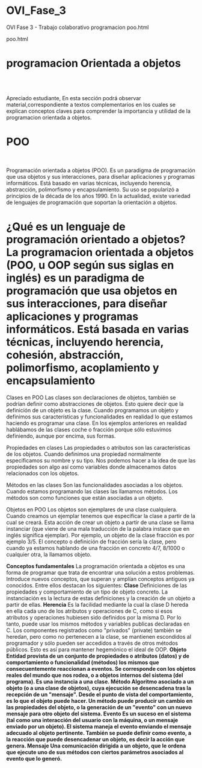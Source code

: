 # OVI_Fase_3
OVI Fase 3 - Trabajo colaborativo
programacion poo.html 
<!DOCTYPE html>
<html> poo.html

<head>
<title> </title>
</head>
<body>

<h1>programacion Orientada a objetos</h1>
<br>
<br>




<p>Apreciado estudiante, En esta sección podrá observar material,correspondiente a textos complementarios en los cuales se explican conceptos claves para comprender la importancia y utilidad de la programacion orientada a objetos.

 </p> 


<h1>POO</h1
<br>
<br>


<p> 
Programación orientada a objetos (POO). Es un paradigma de programación que usa objetos y sus interacciones, para diseñar aplicaciones y programas informáticos. Está basado en varias técnicas, incluyendo herencia, abstracción, polimorfismo y encapsulamiento. Su uso se popularizó a principios de la década de los años 1990. En la actualidad, existe variedad de lenguajes de programación que soportan la orientación a objetos.

<h1>¿Qué es un lenguaje de programación orientado a objetos?
La programacion orientada a objetos (POO, u OOP según sus siglas en inglés) es un paradigma de programación que usa objetos en sus interacciones, para diseñar aplicaciones y programas informáticos. Está basada en varias técnicas, incluyendo herencia, cohesión, abstracción, polimorfismo, acoplamiento y encapsulamiento</h1>



Clases en POO
Las clases son declaraciones de objetos, también se podrían definir como abstracciones de objetos. Esto quiere decir que la definición de un objeto es la clase. Cuando programamos un objeto y definimos sus características y funcionalidades en realidad lo que estamos haciendo es programar una clase. En los ejemplos anteriores en realidad hablábamos de las clases coche o fracción porque sólo estuvimos definiendo, aunque por encima, sus formas.

Propiedades en clases 
Las propiedades o atributos son las características de los objetos. Cuando definimos una propiedad normalmente especificamos su nombre y su tipo. Nos podemos hacer a la idea de que las propiedades son algo así como variables donde almacenamos datos relacionados con los objetos.

Métodos en las clases 
Son las funcionalidades asociadas a los objetos. Cuando estamos programando las clases las llamamos métodos. Los métodos son como funciones que están asociadas a un objeto.

Objetos en POO
Los objetos son ejemplares de una clase cualquiera. Cuando creamos un ejemplar tenemos que especificar la clase a partir de la cual se creará. Esta acción de crear un objeto a partir de una clase se llama instanciar (que viene de una mala traducción de la palabra instace que en inglés significa ejemplar). Por ejemplo, un objeto de la clase fracción es por ejemplo 3/5. El concepto o definición de fracción sería la clase, pero cuando ya estamos hablando de una fracción en concreto 4/7, 8/1000 o cualquier otra, la llamamos objeto.


<strong>Conceptos fundamentales</strong>
La programación orientada a objetos es una forma de programar que trata de encontrar una solución a estos problemas. Introduce nuevos conceptos, que superan y amplían conceptos antiguos ya conocidos. Entre ellos destacan los siguientes:
<strong>Clase</strong>
Definiciones de las propiedades y comportamiento de un tipo de objeto concreto. La instanciación es la lectura de estas definiciones y la creación de un objeto a partir de ellas.
<strong>Herencia</strong>
Es la facilidad mediante la cual la clase D hereda en ella cada uno de los atributos y operaciones de C, como si esos atributos y operaciones hubiesen sido definidos por la misma D. Por lo tanto, puede usar los mismos métodos y variables publicas declaradas en C. Los componentes registrados como "privados" (private) también se heredan, pero como no pertenecen a la clase, se mantienen escondidos al programador y sólo pueden ser accedidos a través de otros métodos públicos. Esto es así para mantener hegemónico el ideal de OOP.
<strong>Objeto<strong>
Entidad provista de un conjunto de propiedades o atributos (datos) y de comportamiento o funcionalidad (métodos) los mismos que consecuentemente reaccionan a eventos. Se corresponde con los objetos reales del mundo que nos rodea, o a objetos internos del sistema (del programa). Es una instancia a una clase.
<strong>Método<strong>
Algoritmo asociado a un objeto (o a una clase de objetos), cuya ejecución se desencadena tras la recepción de un "mensaje". Desde el punto de vista del comportamiento, es lo que el objeto puede hacer. Un método puede producir un cambio en las propiedades del objeto, o la generación de un "evento" con un nuevo mensaje para otro objeto del sistema.
<strong>Evento<strong>
Es un suceso en el sistema (tal como una interacción del usuario con la máquina, o un mensaje enviado por un objeto). El sistema maneja el evento enviando el mensaje adecuado al objeto pertinente. También se puede definir como evento, a la reacción que puede desencadenar un objeto, es decir la acción que genera.
<strong>Mensaje<strong>
Una comunicación dirigida a un objeto, que le ordena que ejecute uno de sus métodos con ciertos parámetros asociados al evento que lo generó.

</p>





 <br>
<br>
 




</p> 


</body>
